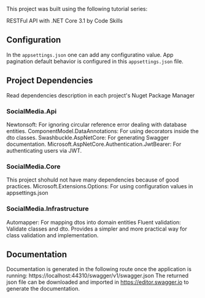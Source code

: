 This project was built using the following tutorial series:

RESTFul API with .NET Core 3.1 by Code Skills

## Configuration

In the `appsettings.json` one can add any configuratino value.
App pagination default behavior is configured in this `appsettings.json` file.

## Project Dependencies

Read dependencies description in each project's Nuget Package Manager 

### SocialMedia.Api

Newtonsoft: For ignoring circular reference error dealing with database entities.
ComponentModel.DataAnnotations: For using decorators inside the dto classes.
Swashbuckle.AspNetCore: For generating Swagger documentation.
Microsoft.AspNetCore.Authentication.JwtBearer: For authenticating users via JWT.

### SocialMedia.Core

This project shohuld not have many dependencies because of good practices.
Microsoft.Extensions.Options: For using configuration values in appsettings.json

### SocialMedia.Infrastructure

Automapper: For mapping dtos into domain entities
Fluent validation: Validate classes and dto. Provides a simpler and more practical way for class validation and implementation.

## Documentation

Documentation is generated in the following route once the application is running: https://localhost:44310/swagger/v1/swagger.json
The returned json file can be downloaded and imported in https://editor.swagger.io to generate the documentation.